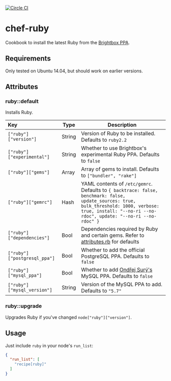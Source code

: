 [![Circle CI](https://circleci.com/gh/kinesisptyltd/chef-ruby.svg?style=svg)](https://circleci.com/gh/kinesisptyltd/chef-ruby)

# chef-ruby

Cookbook to install the latest Ruby from the [Brightbox PPA](https://launchpad.net/~brightbox/+archive/ruby-ng).

## Requirements

Only tested on Ubuntu 14.04, but should work on earlier versions.

## Attributes

### ruby::default

Installs Ruby.

Key                         | Type   | Description
:---------------------------|--------|----------------------------------------------------------
`["ruby"]["version"]`       | String | Version of Ruby to be installed. Defaults to `ruby2.2`
`["ruby"]["experimental"]`  | String | Whether to use Brightbox's experimental Ruby PPA. Defaults to `false`
`["ruby"]["gems"]`          | Array  | Array of gems to install. Defaults to `["bundler", "rake"]`
`["ruby"]["gemrc"]`         | Hash   | YAML contents of `/etc/gemrc`. Defaults to `{ backtrace: false, benchmark: false, update_sources: true, bulk_threshold: 1000, verbose: true, install: "--no-ri --no-rdoc", update: "--no-ri --no-rdoc" }`
`["ruby"]["dependencies"]`  | Bool   | Dependencies required by Ruby and certain gems. Refer to [attributes.rb](https://github.com/Soliah/chef-ruby/tree/master/attributes/default.rb) for defaults
`["ruby"]["postgresql_ppa"]`| Bool   | Whether to add the official PostgreSQL PPA. Defaults to `false`
`["ruby"]["mysql_ppa"]`     | Bool   | Whether to add [Ondřej Surý's](https://launchpad.net/~ondrej) MySQL PPA. Defaults to `false`
`["ruby"]["mysql_version"]` | String | Version of the MySQL PPA to add. Defaults to `"5.7"`

### ruby::upgrade

Upgrades Ruby if you've changed `node["ruby"]["version"]`.

## Usage

Just include `ruby` in your node's `run_list`:

```json
{
  "run_list": [
    "recipe[ruby]"
  ]
}
```
